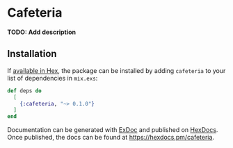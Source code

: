 # Cafeteria

**TODO: Add description**

## Installation

If [available in Hex](https://hex.pm/docs/publish), the package can be installed
by adding `cafeteria` to your list of dependencies in `mix.exs`:

```elixir
def deps do
  [
    {:cafeteria, "~> 0.1.0"}
  ]
end
```

Documentation can be generated with [ExDoc](https://github.com/elixir-lang/ex_doc)
and published on [HexDocs](https://hexdocs.pm). Once published, the docs can
be found at <https://hexdocs.pm/cafeteria>.

